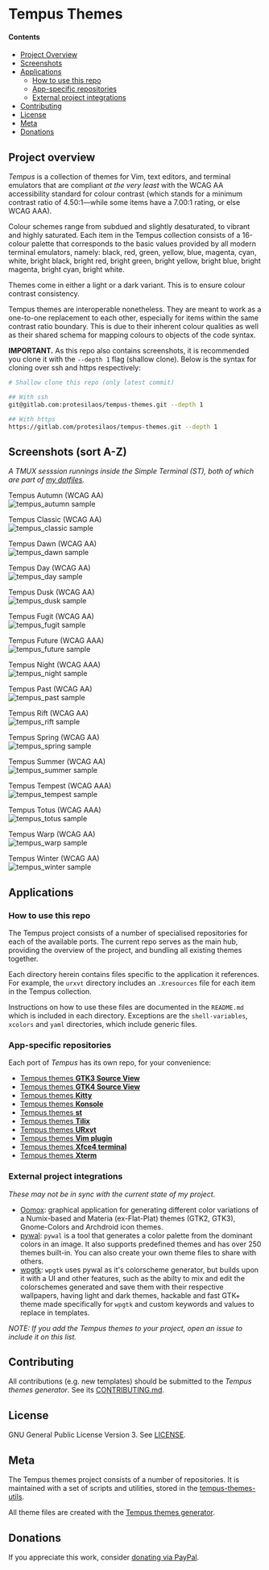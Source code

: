 # Tempus Themes

#### Contents

- [Project Overview](#project-overview)
- [Screenshots](#screenshots-sort-a-z)
- [Applications](#applications)
    - [How to use this repo](#how-to-use-this-repo)
    - [App-specific repositories](#app-specific-repositories)
    - [External project integrations](#external-project-integrations)
- [Contributing](#contributing)
- [License](#license)
- [Meta](#meta)
- [Donations](#donations)

## Project overview

*Tempus* is a collection of themes for Vim, text editors, and terminal emulators that are compliant *at the very least* with the WCAG AA accessibility standard for colour contrast (which stands for a minimum contrast ratio of 4.50:1—while some items have a 7.00:1 rating, or else WCAG AAA).

Colour schemes range from subdued and slightly desaturated, to vibrant and highly saturated. Each item in the Tempus collection consists of a 16-colour palette that corresponds to the basic values provided by all modern terminal emulators, namely: black, red, green, yellow, blue, magenta, cyan, white, bright black, bright red, bright green, bright yellow, bright blue, bright magenta, bright cyan, bright white.

Themes come in either a light or a dark variant. This is to ensure colour contrast consistency.

Tempus themes are interoperable nonetheless. They are meant to work as a one-to-one replacement to each other, especially for items within the same contrast ratio boundary. This is due to their inherent colour qualities as well as their shared schema for mapping colours to objects of the code syntax. 

**IMPORTANT.** As this repo also contains screenshots, it is recommended you clone it with the `--depth 1` flag (shallow clone). Below is the syntax for cloning over ssh and https respectively:

```sh
# Shallow clone this repo (only latest commit)

## With ssh
git@gitlab.com:protesilaos/tempus-themes.git --depth 1

## With https
https://gitlab.com/protesilaos/tempus-themes.git --depth 1
```

## Screenshots (sort A-Z)

_A TMUX sesssion runnings inside the Simple Terminal (ST), both of which
are part of [my dotfiles](https://gitlab.com/protesilaos/dotfiles)._

Tempus Autumn (WCAG AA)  
![tempus_autumn sample](https://gitlab.com/protesilaos/tempus-themes/raw/master/screenshots/tempus_autumn.png)

Tempus Classic (WCAG AA)  
![tempus_classic sample](https://gitlab.com/protesilaos/tempus-themes/raw/master/screenshots/tempus_classic.png)

Tempus Dawn (WCAG AA)  
![tempus_dawn sample](https://gitlab.com/protesilaos/tempus-themes/raw/master/screenshots/tempus_dawn.png)

Tempus Day (WCAG AA)  
![tempus_day sample](https://gitlab.com/protesilaos/tempus-themes/raw/master/screenshots/tempus_day.png)

Tempus Dusk (WCAG AA)  
![tempus_dusk sample](https://gitlab.com/protesilaos/tempus-themes/raw/master/screenshots/tempus_dusk.png)

Tempus Fugit (WCAG AA)  
![tempus_fugit sample](https://gitlab.com/protesilaos/tempus-themes/raw/master/screenshots/tempus_fugit.png)

Tempus Future (WCAG AAA)  
![tempus_future sample](https://gitlab.com/protesilaos/tempus-themes/raw/master/screenshots/tempus_future.png)

Tempus Night (WCAG AAA)  
![tempus_night sample](https://gitlab.com/protesilaos/tempus-themes/raw/master/screenshots/tempus_night.png)

Tempus Past (WCAG AA)  
![tempus_past sample](https://gitlab.com/protesilaos/tempus-themes/raw/master/screenshots/tempus_past.png)

Tempus Rift (WCAG AA)  
![tempus_rift sample](https://gitlab.com/protesilaos/tempus-themes/raw/master/screenshots/tempus_rift.png)

Tempus Spring (WCAG AA)  
![tempus_spring sample](https://gitlab.com/protesilaos/tempus-themes/raw/master/screenshots/tempus_spring.png)

Tempus Summer (WCAG AA)  
![tempus_summer sample](https://gitlab.com/protesilaos/tempus-themes/raw/master/screenshots/tempus_summer.png)

Tempus Tempest (WCAG AAA)  
![tempus_tempest sample](https://gitlab.com/protesilaos/tempus-themes/raw/master/screenshots/tempus_tempest.png)

Tempus Totus (WCAG AAA)  
![tempus_totus sample](https://gitlab.com/protesilaos/tempus-themes/raw/master/screenshots/tempus_totus.png)

Tempus Warp (WCAG AA)  
![tempus_warp sample](https://gitlab.com/protesilaos/tempus-themes/raw/master/screenshots/tempus_warp.png)

Tempus Winter (WCAG AA)  
![tempus_winter sample](https://gitlab.com/protesilaos/tempus-themes/raw/master/screenshots/tempus_winter.png)

## Applications

### How to use this repo

The Tempus project consists of a number of specialised repositories for each of the available ports. The current repo serves as the main hub, providing the overview of the project, and bundling all existing themes together.

Each directory herein contains files specific to the application it references. For example, the `urxvt` directory includes an `.Xresources` file for each item in the Tempus collection.

Instructions on how to use these files are documented in the `README.md` which is included in each directory. Exceptions are the `shell-variables`, `xcolors` and `yaml` directories, which include generic files.

### App-specific repositories

Each port of *Tempus* has its own repo, for your convenience:

- [Tempus themes **GTK3 Source View**](https://gitlab.com/protesilaos/tempus-themes-gtksourceview3)
- [Tempus themes **GTK4 Source View**](https://gitlab.com/protesilaos/tempus-themes-gtksourceview4)
- [Tempus themes **Kitty**](https://gitlab.com/protesilaos/tempus-themes-kitty)
- [Tempus themes **Konsole**](https://gitlab.com/protesilaos/tempus-themes-konsole)
- [Tempus themes **st**](https://gitlab.com/protesilaos/tempus-themes-st)
- [Tempus themes **Tilix**](https://gitlab.com/protesilaos/tempus-themes-tilix)
- [Tempus themes **URxvt**](https://gitlab.com/protesilaos/tempus-themes-urxvt)
- [Tempus themes **Vim plugin**](https://gitlab.com/protesilaos/tempus-themes-vim)
- [Tempus themes **Xfce4 terminal**](https://gitlab.com/protesilaos/tempus-themes-xfce4-terminal)
- [Tempus themes **Xterm**](https://gitlab.com/protesilaos/tempus-themes-xterm)

### External project integrations

*These may not be in sync with the current state of my project.*

- [Oomox](https://gitlab.com/actionless/oomox): graphical application for generating different color variations of a Numix-based and Materia (ex-Flat-Plat) themes (GTK2, GTK3), Gnome-Colors and Archdroid icon themes.
- [pywal](https://gitlab.com/dylanaraps/pywal): `pywal` is a tool that generates a color palette from the dominant colors in an image. It also supports predefined themes and has over 250 themes built-in. You can also create your own theme files to share with others.
- [wpgtk](https://gitlab.com/deviantfero/wpgtk): `wpgtk` uses pywal as it's colorscheme generator, but builds upon it with a UI and other features, such as the abilty to mix and edit the colorschemes generated and save them with their respective wallpapers, having light and dark themes, hackable and fast GTK+ theme made specifically for `wpgtk` and custom keywords and values to replace in templates.

*NOTE: If you add the Tempus themes to your project, open an issue to include it on this list.*

## Contributing

All contributions (e.g. new templates) should be submitted to the *Tempus themes generator*. See its [CONTRIBUTING.md](https://gitlab.com/protesilaos/tempus-themes-generator/blob/master/CONTRIBUTING.md).

## License

GNU General Public License Version 3. See [LICENSE](https://gitlab.com/protesilaos/tempus-themes/blob/master/LICENSE).

## Meta

The Tempus themes project consists of a number of repositories. It is maintained with a set of scripts and utilities, stored in the [tempus-themes-utils](https://gitlab.com/protesilaos/tempus-themes-utils).

All theme files are created with the [Tempus themes generator](https://gitlab.com/protesilaos/tempus-themes-generator).

## Donations

If you appreciate this work, consider [donating via PayPal](https://www.paypal.me/protesilaos).

